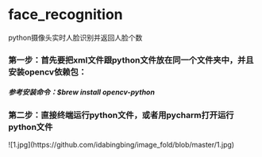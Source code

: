 # face_recognition
python摄像头实时人脸识别并返回人脸个数<br/>
<h3>第一步：首先要把xml文件跟python文件放在同一个文件夹中，并且安装opencv依赖包：<br/></h3>
<h5>参考安装命令：$brew install opencv-python</h5>
<h3>第二步：直接终端运行python文件，或者用pycharm打开运行python文件<br/></h3>
![1.jpg](https://github.com/idabingbing/image_fold/blob/master/1.jpg)
